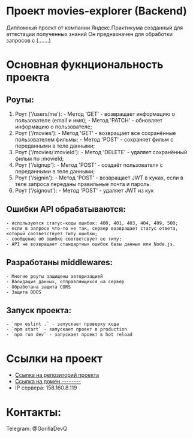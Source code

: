 # Проект movies-explorer (Backend)
Дипломный проект от компании Яндекс.Практикума созданный для аттестации полученных знаний
Он предназначен для обработки запросов с (.......)

# Основная фукнциональность проекта 
  ## Роуты:
  1. Роут ('/users/me'):
    - Метод 'GET' - возвращает информацию о пользователе (email и имя);
    - Метод 'PATCH' -  обновляет информацию о пользователе;
  2. Роут ('/movies'):
    - Метод 'GET' - возвращает все сохранённые пользователем фильмы;
    - Метод 'POST' - сохраняет фильм с переданными в теле данными;
  3. Роут ('/movies/:movieId'):
    - Метод 'DELETE' - удаляет сохранённый фильм по :movieId;
  4. Роут ('/signup'):
    - Метод 'POST' - создаёт пользователя с переданными в теле данными;
  5. Роут ('/signin'):
    - Метод 'POST' - возвращает JWT в куках, если в теле запроса переданы правильные почта и пароль.
  6. Роут ('/signout'):
    - Метод 'POST' - удаляет JWT из кук


  ## Ошибки API обрабатываются:
    - используются статус-коды ошибок: 400, 401, 403, 404, 409, 500;
    - если в запросе что-то не так, сервер возвращает статус ответа, который соответствует типу ошибки;
    - сообщение об ошибке соответсвует ее типу;
    - API не возвращает стандартных ошибок базы данных или Node.js.

  ## Разработаны middlewares:
    - Многие роуты защищены авторизацией 
    - Валидация данных, отправляющихся на сервер
    - Обработана защита CORS 
    - Защита DDOS

  ## Запуск проекта:
    - `npx eslint .` - запускает проверку кода
    - `npm start` - запускает проект в production
    - `npm run dev` - запускает проект в hot reload

# Ссылки на проект 
  - [Ссылка на репозиторий проекта](https://github.com/GorillaDevq/movies-explorer-api)
  - [Ссылка на домен --------]()
  - IP сервера: 158.160.8.119


# Контакты:
  Telegram: @GorillaDevQ
